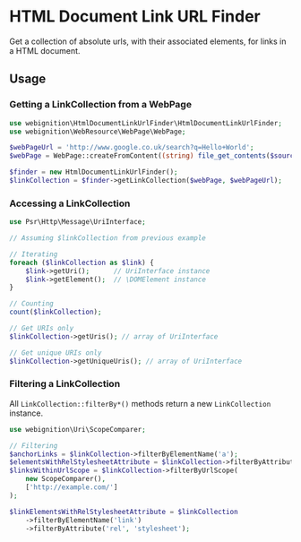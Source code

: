 HTML Document Link URL Finder
=============================

Get a collection of absolute urls, with their associated elements, for links in a HTML document.

Usage
-----

### Getting a LinkCollection from a WebPage

```php
use webignition\HtmlDocumentLinkUrlFinder\HtmlDocumentLinkUrlFinder;
use webignition\WebResource\WebPage\WebPage;

$webPageUrl = 'http://www.google.co.uk/search?q=Hello+World';
$webPage = WebPage::createFromContent((string) file_get_contents($sourceUrl));

$finder = new HtmlDocumentLinkUrlFinder();
$linkCollection = $finder->getLinkCollection($webPage, $webPageUrl);
```

### Accessing a LinkCollection

```php
use Psr\Http\Message\UriInterface;

// Assuming $linkCollection from previous example

// Iterating
foreach ($linkCollection as $link) {
    $link->getUri();      // UriInterface instance
    $link->getElement();  // \DOMElement instance
}

// Counting
count($linkCollection);

// Get URIs only
$linkCollection->getUris(); // array of UriInterface

// Get unique URIs only
$linkCollection->getUniqueUris(); // array of UriInterface
```

### Filtering a LinkCollection

All `LinkCollection::filterBy*()` methods return a new `LinkCollection` instance.

```php
use webignition\Uri\ScopeComparer;

// Filtering
$anchorLinks = $linkCollection->filterByElementName('a');
$elementsWithRelStylesheetAttribute = $linkCollection->filterByAttribute('rel', 'stylesheet');
$linksWithinUrlScope = $linkCollection->filterByUrlScope(
    new ScopeComparer(),
    ['http://example.com/']
);

$linkElementsWithRelStylesheetAttribute = $linkCollection
    ->filterByElementName('link')
    ->filterByAttribute('rel', 'stylesheet');

```
